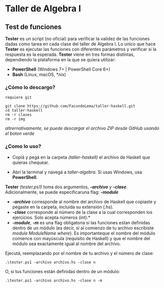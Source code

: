 # Taller de Algebra I #

## Test de funciones ###

**Tester** es un script (no oficial) para verificar la validez de las funciones dadas como tarea en cada clase del taller de Algebra I. Lo unico que hace **Tester** es ejecutar las funciones con diferentes parámetros y verificar si la respuesta es la esperada. **Tester** viene en tres formas distintas, dependiendo la plataforma en la que se quiera utilizar:
- **PowerShell** (Windows 7+ | PowerShell Core 6+)
- **Bash** (Linux, macOS, *nix)

### ¿Cómo lo descargo? ### 
`requiere git`

```
git clone https://github.com/FacundoLema/taller-haskell.git
cd taller-haskell
rm -r clases
rm -r img
```
*altrernativamente, se puede descargar el archivo ZIP desde GitHub usando el boton verde*

### ¿Como lo uso? ###
- Copiá y pegá en la carpeta *(taller-haskell)* el archivo de Haskell que quieras chequear.

- Abrí la terminal y navegá a *taller-algebra*. Si usas Windows, usa **PowerShell**.

**Tester** *(tester.ps1)* toma dos argumentos, ***-archivo*** y ***-clase***. Adicionalmente, se puede especificaruna flag: ***-module***
- ***-archivo*** corresponde al nombre del archivo de Haskell que copiaste y pegaste en la carpeta, incluida su extensión (.hs). 
- ***-clase*** corresponde al número de la clase a la cual corresponden los ejercicios. Solo acepta números (int).*
- ***-module***, ***-m*** es una flag obligatoria si las funciones estan definidas dentro de un módulo (es decir, si al comienzo de tu archivo escribiste *module ModuleName where*). Es importanteque el nombre del módulo comience con mayúscula (requisito de Haskell) y que el nombre del módulo sea exactamente igual al nombre del archivo.

Ejecutá, reemplazando por el nombre de tu archivo y el número de clase:
```
.\tester.ps1 -archivo archivo.hs -clase n
```
O, si tus funciones están definidas dentro de un módulo:
```
.\tester.ps1 -archivo archivo.hs -clase n -m
````
